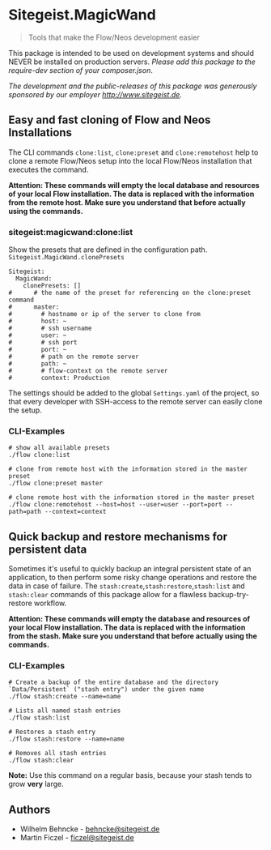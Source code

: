 # Sitegeist.MagicWand

> Tools that make the Flow/Neos development easier

This package is intended to be used on development systems and should NEVER be
installed on production servers. *Please add this package to the require-dev
section of your composer.json*.

*The development and the public-releases of this package was generously sponsored by our employer http://www.sitegeist.de.*

## Easy and fast cloning of Flow and Neos Installations

The CLI commands `clone:list`, `clone:preset` and `clone:remotehost` help to
clone a remote Flow/Neos setup into the local Flow/Neos installation that executes the command.

**Attention: These commands will empty the local database and resources of your local Flow installation.
The data is replaced with the information from the remote host. Make sure you understand that before actually
using the commands.**

### sitegeist:magicwand:clone:list

Show the presets that are defined in the configuration path. `Sitegeist.MagicWand.clonePresets`

```
Sitegeist:
  MagicWand:
    clonePresets: []
#      # the name of the preset for referencing on the clone:preset command
#      master:
#        # hostname or ip of the server to clone from
#        host: ~
#        # ssh username
#        user: ~
#        # ssh port
#        port: ~
#        # path on the remote server
#        path: ~
#        # flow-context on the remote server  
#        context: Production
```

The settings should be added to the global `Settings.yaml` of the project, so that every
developer with SSH-access to the remote server can easily clone the setup.

### CLI-Examples
```
# show all available presets
./flow clone:list

# clone from remote host with the information stored in the master preset
./flow clone:preset master

# clone remote host with the information stored in the master preset
./flow clone:remotehost --host=host --user=user --port=port --path=path --context=context
```

## Quick backup and restore mechanisms for persistent data

Sometimes it's useful to quickly backup an integral persistent state of an application, to then perform some risky
change operations and restore the data in case of failure. The `stash:create`,`stash:restore`,`stash:list` and
`stash:clear` commands of this package allow for a flawless backup-try-restore workflow.

**Attention: These commands will empty the database and resources of your local Flow installation.
The data is replaced with the information from the stash. Make sure you understand that before actually using
the commands.**

### CLI-Examples
```
# Create a backup of the entire database and the directory `Data/Persistent` ("stash entry") under the given name
./flow stash:create --name=name

# Lists all named stash entries
./flow stash:list

# Restores a stash entry
./flow stash:restore --name=name

# Removes all stash entries
./flow stash:clear
```
**Note:** Use this command on a regular basis, because your stash tends to grow **very** large.

## Authors

* Wilhelm Behncke - behncke@sitegeist.de
* Martin Ficzel - ficzel@sitegeist.de